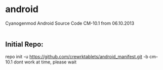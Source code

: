 android
=======

Cyanogenmod Android Source Code  CM-10.1
from 06.10.2013<br><br>

Initial Repo:
-------------
repo init -u https://github.com/crewrktablets/android_manifest.git -b cm-10.1           dont work at time, please wait

